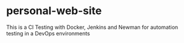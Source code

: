 # personal-web-site
This is a CI Testing with Docker, Jenkins and Newman for automation testing in a DevOps environments

